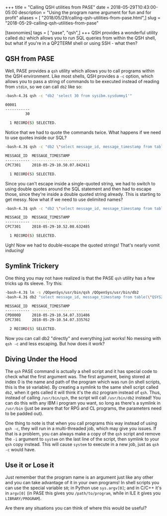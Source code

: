 +++
title = "Calling QSH utilities from PASE"
date = 2018-05-29T10:43:00-05:00
description = "Using the program name argument for fun and for profit"
aliases = [ "2018/05/29/calling-qsh-utilities-from-pase.html",]
slug = "2018-05-29-calling-qsh-utilities-from-pase"

[taxonomies]
tags = [ "pase", "qsh",]
+++
QSH provides a wonderful utility called `db2` which allows you to run SQL queries from within the QSH shell, but what if you're in a QP2TERM shell or using SSH - what then?

<!-- more -->

## QSH from PASE

Well, PASE provides a `qsh` utility which allows you to call programs within the QSH environment. Like most shells, QSH provides a `-c` option, which allows you to pass a string of commands to be executed instead of reading from `stdin`, so we can call `db2` like so:

```bash
-bash-4.3$ qsh -c "db2 'select 30 from sysibm.sysdummy1'"

00001      
-----------
         30

  1 RECORD(S) SELECTED.

```

Notice that we had to quote the commands twice. What happens if we need to use quotes inside our SQL?

```bash
-bash-4.3$ qsh -c "db2 \"select message_id, message_timestamp from table(qsys2.joblog_info('*')) x\""

MESSAGE_ID  MESSAGE_TIMESTAMP         
----------- --------------------------
CPC7301     2018-05-29-10.50.07.842411

  1 RECORD(S) SELECTED.

```

Since you can't escape inside a single-quoted string, we had to switch to using double quotes around the SQL statement and then had to escape those, since they're inside a double quoted string already. This is starting to get messy. Now what if we need to use delimited names?

```bash
-bash-4.3$ qsh -c "db2 \"select message_id, message_timestamp from table(\\\"QSYS2\\\".\\\"JOBLOG_INFO\\\"('*')) x\""

MESSAGE_ID  MESSAGE_TIMESTAMP         
----------- --------------------------
CPC7301     2018-05-29-10.52.08.632485

  1 RECORD(S) SELECTED.
```

Ugh! Now we had to double-escape the quoted strings! That's nearly vomit inducing!

## Symlink Trickery

One thing you may not have realized is that the PASE `qsh` utility has a few tricks up its sleeve. Try this:

```bash
-bash-4.3$ ln -s /QOpenSys/usr/bin/qsh /QOpenSys/usr/bin/db2
-bash-4.3$ db2 "select message_id, message_timestamp from table(\"QSYS2\".\"JOBLOG_INFO\"('*')) x"

MESSAGE_ID  MESSAGE_TIMESTAMP         
----------- --------------------------
CPD000D     2018-05-29-10.54.07.331486
CPC7301     2018-05-29-10.54.07.335762

  2 RECORD(S) SELECTED.

```

Now you can call db2 "directly" and everything just works! No messing with `qsh -c` and less escaping. But how does it work?

## Diving Under the Hood

The `qsh` PASE command is actually a shell script and it has special code to check what the first argument was. The first argument, being stored at index 0 is the name and path of the program which was run (in shell scripts, this is the `$0` variable). By creating a symlink to the same shell script called `db2`, when it gets called it will think it's the `db2` program instead of `qsh`. Thus, instead of calling `/usr/bin/qsh`, the script will call `/usr/bin/db2` instead! You can do this with any IBM i program you want, so long as there's a symlink in `/usr/bin` (just be aware that for RPG and CL programs, the parameters need to be padded out).

One thing to note is that when you call programs this way instead of using `qsh -c`, they will run in a multi-threaded job, which may give you issues. If that is a problem, you can always make a copy of the `qsh` script and remove the `-i` argument to `system` on the last line of the script, then symlink to your `qsh` copy instead. This will cause `system` to execute in a new job, just as `qsh -c` would have.

## Use it or Lose it

Just remember that the program name is an argument just like any other and you can take advantage of it in your own programs! In shell scripts you can use the special variable `$0`; in Python use `sys.argv[0]`; and in C/C++ it's in `argv[0]` (in PASE this gives you `/path/to/program`, while in ILE it gives you `LIBRARY/PROGRAM`).

Are there any situations you can think of where this would be useful?
